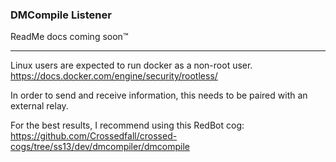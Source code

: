 ### DMCompile Listener

ReadMe docs coming soon:tm:

---

Linux users are expected to run docker as a non-root user. https://docs.docker.com/engine/security/rootless/

In order to send and receive information, this needs to be paired with an external relay. 

For the best results, I recommend using this RedBot cog: https://github.com/Crossedfall/crossed-cogs/tree/ss13/dev/dmcompiler/dmcompile 